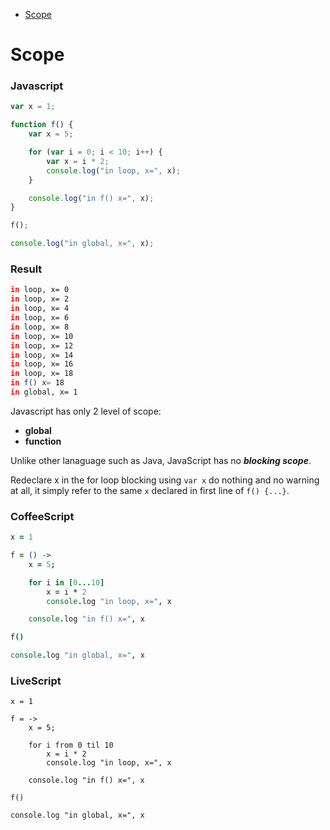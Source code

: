 - [Scope](scope.md)

# Scope

### Javascript

```javascript
var x = 1;

function f() {
    var x = 5;

    for (var i = 0; i < 10; i++) {
        var x = i * 2;
        console.log("in loop, x=", x);
    }

    console.log("in f() x=", x);
}

f();

console.log("in global, x=", x);
```

### Result
```sh
in loop, x= 0
in loop, x= 2
in loop, x= 4
in loop, x= 6
in loop, x= 8
in loop, x= 10
in loop, x= 12
in loop, x= 14
in loop, x= 16
in loop, x= 18
in f() x= 18
in global, x= 1
```

Javascript has only 2 level of scope:
- **global**
- **function**

Unlike other lanaguage such as Java, JavaScript has no ***blocking scope***.

Redeclare x in the for loop blocking using `var x` do nothing and no warning at all, it simply refer to the same `x` declared in first line of `f() {...}`.


### CoffeeScript
```coffeescript
x = 1

f = () ->
    x = 5;

    for i in [0...10]
    	x = i * 2
    	console.log "in loop, x=", x

    console.log "in f() x=", x

f()

console.log "in global, x=", x
```

### LiveScript
```livescript
x = 1

f = ->
    x = 5;

    for i from 0 til 10
        x = i * 2
        console.log "in loop, x=", x

    console.log "in f() x=", x

f()

console.log "in global, x=", x
```